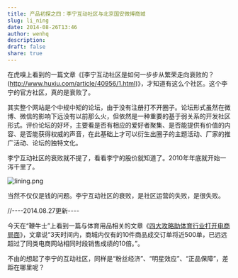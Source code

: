 ```yaml
---
title: 产品初探之四：李宁互动社区与北京国安微博商城
slug: li_ning
date: 2014-08-26T13:46
author: wenhq
description: 
draft: false
share: true
---
```


在虎嗅上看到的一篇文章《[李宁互动社区是如何一步步从繁荣走向衰败的？(http://www.huxiu.com/article/40956/1.html)》，才知道有这么个社区。这个李宁的官方社区，真的是衰败了。

其实整个网站是个中规中矩的论坛，由于没有注册打不开圈子。论坛形式虽然在微博、微信的影响下远没有以前那么火，但依然是一种重要的基于弱关系的开发社区形式。评价论坛的好坏，主要看是否有相应的爱好者聚集、是否能提供有价值的内容、是否能获得权威的声音，在此基础上才可以衍生出圈子的主题活动、厂家的推广活动、论坛的独特文化。

李宁互动社区的衰败就不提了，看看李宁的股价就知道了。2010年年底就开始一泻千里了。

![lining.png](http://upload-images.jianshu.io/upload_images/30140-6212b7bc45bba568.png)

当然不仅仅是钱的问题。李宁互动社区的衰败，是社区运营的失败，是很失败。

//----2014.08.27更新----

今天在“鞭牛士”上看到一篇与体育用品相关的文章《[四大攻略助体育行业打开电商局面](http://www.bianews.com/news/45/n-438045.html)》，文章说“3天时间内，商城内仅有的10件商品成交订单将近500单，已远远超过了同类电商网站相同时段销售成绩的10倍。”。

不由的想起了李宁的互动社区，同样是“粉丝经济”、“明星效应”、“正品保障”，差距在哪里呢？
